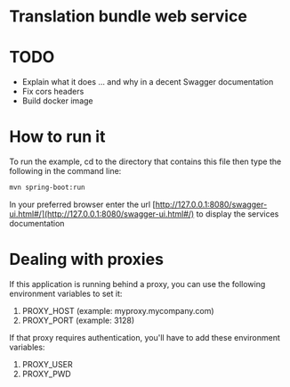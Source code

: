 # Translation bundle web service 

# TODO
* Explain what it does ... and why in a decent Swagger documentation
* Fix cors headers
* Build docker image

# How to run it
To run the example, cd to the directory that contains this file then type the following in the command line:

```bash
mvn spring-boot:run
```

In your preferred browser enter the url [http://127.0.0.1:8080/swagger-ui.html#/](http://127.0.0.1:8080/swagger-ui.html#/) to display the services documentation

# Dealing with proxies
If this application is running behind a proxy, you can use the following environment variables to set it:
1. PROXY_HOST (example: myproxy.mycompany.com)
2. PROXY_PORT (example: 3128)

If that proxy requires authentication, you'll have to add these environment variables:
1. PROXY_USER
2. PROXY_PWD